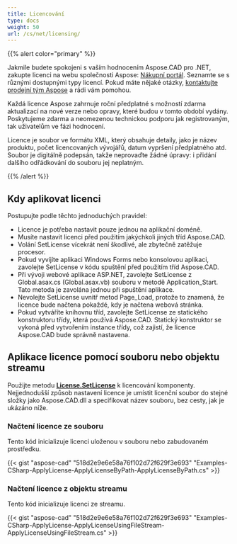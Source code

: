```yaml
---
title: Licencování
type: docs
weight: 50
url: /cs/net/licensing/
---
```


{{% alert color="primary" %}}

Jakmile budete spokojeni s vaším hodnocením Aspose.CAD pro .NET, zakupte licenci na webu společnosti Aspose: [Nákupní portál](https://purchase.aspose.com/buy). Seznamte se s různými dostupnými typy licencí. Pokud máte nějaké otázky, [kontaktujte prodejní tým Aspose](https://about.aspose.com/contact) a rádi vám pomohou.

Každá licence Aspose zahrnuje roční předplatné s možností zdarma aktualizací na nové verze nebo opravy, které budou v tomto období vydány. Poskytujeme zdarma a neomezenou technickou podporu jak registrovaným, tak uživatelům ve fázi hodnocení.

Licence je soubor ve formátu XML, který obsahuje detaily, jako je název produktu, počet licencovaných vývojářů, datum vypršení předplatného atd. Soubor je digitálně podepsán, takže neprovaďte žádné úpravy: i přidání dalšího odřádkování do souboru jej neplatným.

{{% /alert %}}

## **Kdy aplikovat licenci**

Postupujte podle těchto jednoduchých pravidel:

- Licence je potřeba nastavit pouze jednou na aplikační doméně.
- Musíte nastavit licenci před použitím jakýchkoli jiných tříd Aspose.CAD.
- Volání SetLicense vícekrát není škodlivé, ale zbytečně zatěžuje procesor.
- Pokud vyvíjíte aplikaci Windows Forms nebo konsolovou aplikaci, zavolejte SetLicense v kódu spuštění před použitím tříd Aspose.CAD.
- Při vývoji webové aplikace ASP.NET, zavolejte SetLicense z Global.asax.cs (Global.asax.vb) souboru v metodě Application_Start. Tato metoda je zavolána jednou při spuštění aplikace.
- Nevolejte SetLicense uvnitř metod Page_Load, protože to znamená, že licence bude načtena pokaždé, kdy je načtena webová stránka.
- Pokud vytváříte knihovnu tříd, zavolejte SetLicense ze statického konstruktoru třídy, která používá Aspose.CAD. Statický konstruktor se vykoná před vytvořením instance třídy, což zajistí, že licence Aspose.CAD bude správně nastavena.

## **Aplikace licence pomocí souboru nebo objektu streamu**

Použijte metodu **[License.SetLicense](https://reference.aspose.com/cad/net/aspose.cad.license/setlicense/methods/1)** k licencování komponenty. Nejjednodušší způsob nastavení licence je umístit licenční soubor do stejné složky jako Aspose.CAD.dll a specifikovat název souboru, bez cesty, jak je ukázáno níže.

### **Načtení licence ze souboru**

Tento kód inicializuje licenci uloženou v souboru nebo zabudovaném prostředku.

{{< gist "aspose-cad" "518d2e9e6e58a76f102d72f629f3e693" "Examples-CSharp-ApplyLicense-ApplyLicenseByPath-ApplyLicenseByPath.cs" >}}

### **Načtení licence z objektu streamu**

Tento kód inicializuje licenci ze streamu.

{{< gist "aspose-cad" "518d2e9e6e58a76f102d72f629f3e693" "Examples-CSharp-ApplyLicense-ApplyLicenseUsingFileStream-ApplyLicenseUsingFileStream.cs" >}}
